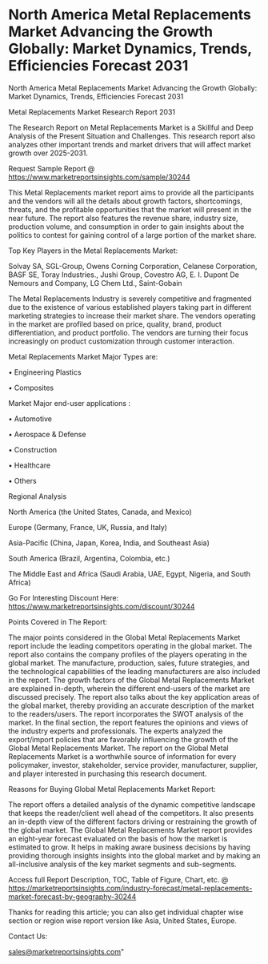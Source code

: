 # North America Metal Replacements Market Advancing the Growth Globally: Market Dynamics, Trends, Efficiencies Forecast 2031
North America Metal Replacements Market Advancing the Growth Globally: Market Dynamics, Trends, Efficiencies Forecast 2031

Metal Replacements Market Research Report 2031

The Research Report on Metal Replacements Market is a Skillful and Deep Analysis of the Present Situation and Challenges. This research report also analyzes other important trends and market drivers that will affect market growth over 2025-2031.

Request Sample Report @ https://www.marketreportsinsights.com/sample/30244

This Metal Replacements market report aims to provide all the participants and the vendors will all the details about growth factors, shortcomings, threats, and the profitable opportunities that the market will present in the near future. The report also features the revenue share, industry size, production volume, and consumption in order to gain insights about the politics to contest for gaining control of a large portion of the market share.

Top Key Players in the Metal Replacements Market:

Solvay SA, SGL-Group, Owens Corning Corporation, Celanese Corporation, BASF SE, Toray Industries., Jushi Group, Covestro AG, E. I. Dupont De Nemours and Company, LG Chem Ltd., Saint-Gobain

The Metal Replacements Industry is severely competitive and fragmented due to the existence of various established players taking part in different marketing strategies to increase their market share. The vendors operating in the market are profiled based on price, quality, brand, product differentiation, and product portfolio. The vendors are turning their focus increasingly on product customization through customer interaction.

Metal Replacements Market Major Types are:

• Engineering Plastics

• Composites

Market Major end-user applications :

• Automotive

• Aerospace & Defense

• Construction

• Healthcare

• Others

Regional Analysis

North America (the United States, Canada, and Mexico)

Europe (Germany, France, UK, Russia, and Italy)

Asia-Pacific (China, Japan, Korea, India, and Southeast Asia)

South America (Brazil, Argentina, Colombia, etc.)

The Middle East and Africa (Saudi Arabia, UAE, Egypt, Nigeria, and South Africa)

Go For Interesting Discount Here: https://www.marketreportsinsights.com/discount/30244

Points Covered in The Report:

The major points considered in the Global Metal Replacements Market report include the leading competitors operating in the global market.
The report also contains the company profiles of the players operating in the global market.
The manufacture, production, sales, future strategies, and the technological capabilities of the leading manufacturers are also included in the report.
The growth factors of the Global Metal Replacements Market are explained in-depth, wherein the different end-users of the market are discussed precisely.
The report also talks about the key application areas of the global market, thereby providing an accurate description of the market to the readers/users.
The report incorporates the SWOT analysis of the market. In the final section, the report features the opinions and views of the industry experts and professionals. The experts analyzed the export/import policies that are favorably influencing the growth of the Global Metal Replacements Market.
The report on the Global Metal Replacements Market is a worthwhile source of information for every policymaker, investor, stakeholder, service provider, manufacturer, supplier, and player interested in purchasing this research document.

Reasons for Buying Global Metal Replacements Market Report:

The report offers a detailed analysis of the dynamic competitive landscape that keeps the reader/client well ahead of the competitors.
It also presents an in-depth view of the different factors driving or restraining the growth of the global market.
The Global Metal Replacements Market report provides an eight-year forecast evaluated on the basis of how the market is estimated to grow.
It helps in making aware business decisions by having providing thorough insights insights into the global market and by making an all-inclusive analysis of the key market segments and sub-segments.

Access full Report Description, TOC, Table of Figure, Chart, etc. @ https://marketreportsinsights.com/industry-forecast/metal-replacements-market-forecast-by-geography-30244

Thanks for reading this article; you can also get individual chapter wise section or region wise report version like Asia, United States, Europe.

Contact Us:

sales@marketreportsinsights.com"

